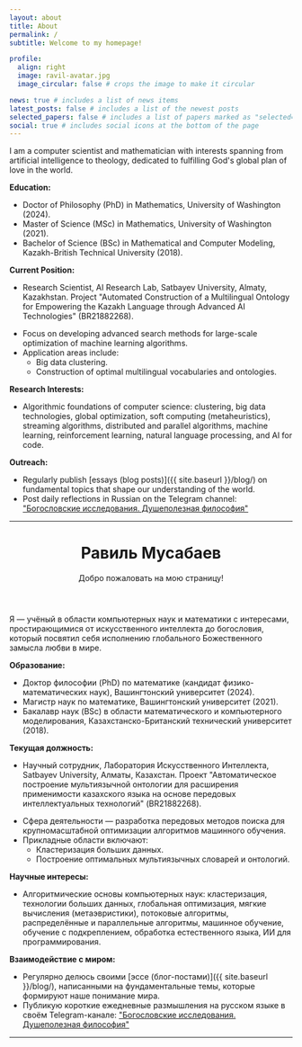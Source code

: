 ```yaml
---
layout: about
title: About
permalink: /
subtitle: Welcome to my homepage!

profile:
  align: right
  image: ravil-avatar.jpg
  image_circular: false # crops the image to make it circular

news: true # includes a list of news items
latest_posts: false # includes a list of the newest posts
selected_papers: false # includes a list of papers marked as "selected={true}"
social: true # includes social icons at the bottom of the page
---
```


I am a computer scientist and mathematician with interests spanning from artificial intelligence to theology, dedicated to fulfilling God's global plan of love in the world.

**Education:**

- Doctor of Philosophy (PhD) in Mathematics, University of Washington (2024).
- Master of Science (MSc) in Mathematics, University of Washington (2021).
- Bachelor of Science (BSc) in Mathematical and Computer Modeling, Kazakh-British Technical University (2018).

**Current Position:**

- Research Scientist, AI Research Lab, Satbayev University, Almaty, Kazakhstan. Project "Automated Construction of a Multilingual Ontology for Empowering the Kazakh Language through Advanced AI Technologies" (BR21882268).
<!---
Moscow Software Development Tools Cloud Technology Lab, Huawei Russian Research Institute, Moscow, Russia.
Focus on developing and implementing advanced deep learning models: transformers, graph neural networks (GNNs), large language models (LLMs).
-->
- Focus on developing advanced search methods for large-scale optimization of machine learning algorithms.
- Application areas include:
  - Big data clustering.
  - Construction of optimal multilingual vocabularies and ontologies.

**Research Interests:**

- Algorithmic foundations of computer science: clustering, big data technologies, global optimization, soft computing (metaheuristics), streaming algorithms, distributed and parallel algorithms, machine learning, reinforcement learning, natural language processing, and AI for code.

**Outreach:**

- Regularly publish [essays (blog posts)]({{ site.baseurl }}/blog/) on fundamental topics that shape our understanding of the world.
- Post daily reflections in Russian on the Telegram channel: ["Богословские исследования. Душеполезная философия"](https://t.me/ravil_mussabayev)

---

<header class="post-header">
      <h1 class="post-title">
        <span class="font-weight-bold">Равиль</span> Мусабаев
      </h1>
      <p class="desc">Добро пожаловать на мою страницу!</p>
</header>

Я &mdash; учёный в области компьютерных наук и математики с интересами, простирающимися от искусственного интеллекта до богословия, который посвятил себя исполнению глобального Божественного замысла любви в мире.

**Образование:**

- Доктор философии (PhD) по математике (кандидат физико-математических наук), Вашингтонский университет (2024).
- Магистр наук по математике, Вашингтонский университет (2021).
- Бакалавр наук (BSc) в области математического и компьютерного моделирования, Казахстанско-Британский технический университет (2018).

**Текущая должность:**
- Научный сотрудник, Лаборатория Искусственного Интеллекта, Satbayev University, Алматы, Казахстан. Проект "Автоматическое построение мультиязычной онтологии для расширения применимости казахского языка на основе передовых интеллектуальных технологий" (BR21882268).
<!---
Научный сотрудник, Московская лаборатория облачных технологий и инструментов разработки программного обеспечения, Научно-исследовательский институт Huawei, Москва, Россия.
разработка и внедрение передовых моделей глубокого обучения: трансформеры, графовые нейронные сети (GNNs), большие языковые модели (LLMs).
-->
- Сфера деятельности &mdash; разработка передовых методов поиска для крупномасштабной оптимизации алгоритмов машинного обучения.
- Прикладные области включают:
  - Кластеризация больших данных.
  - Построение оптимальных мультиязычных словарей и онтологий.

**Научные интересы:**

- Алгоритмические основы компьютерных наук: кластеризация, технологии больших данных, глобальная оптимизация, мягкие вычисления (метаэвристики), потоковые алгоритмы, распределённые и параллельные алгоритмы, машинное обучение, обучение с подкреплением, обработка естественного языка, ИИ для программирования.

**Взаимодействие с миром:**

- Регулярно делюсь своими [эссе (блог-постами)]({{ site.baseurl }}/blog/), написанными на фундаментальные темы, которые формируют наше понимание мира.
- Публикую короткие ежедневные размышления на русском языке в своём Telegram-канале: ["Богословские исследования. Душеполезная философия"](https://t.me/ravil_mussabayev)

---